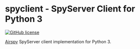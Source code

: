 # spyclient - SpyServer Client for Python 3

[![GitHub license](https://img.shields.io/github/license/sam210723/spyclient.svg)](https://github.com/sam210723/spyclient/master/LICENSE)

[Airspy](https://airspy.com/) SpyServer client implementation for Python 3.
